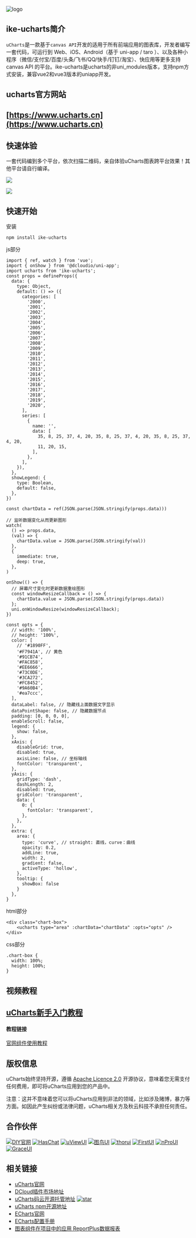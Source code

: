 ![logo](https://img-blog.csdnimg.cn/4a276226973841468c1be356f8d9438b.png)

<!-- [![star](https://gitee.com/uCharts/uCharts/badge/star.svg?theme=gvp)](https://gitee.com/uCharts/uCharts/stargazers)
[![fork](https://gitee.com/uCharts/uCharts/badge/fork.svg?theme=gvp)](https://gitee.com/uCharts/uCharts/members)
[![License](https://img.shields.io/badge/license-Apache%202-4EB1BA.svg)](https://www.apache.org/licenses/LICENSE-2.0.html)
[![npm package](https://img.shields.io/npm/v/@qiun/ucharts.svg?style=flat-square)](https://www.npmjs.com/~qiun) -->

## ike-ucharts简介

`uCharts`是一款基于`canvas API`开发的适用于所有前端应用的图表库，开发者编写一套代码，可运行到 Web、iOS、Android（基于 uni-app
/
taro ）、以及各种小程序（微信/支付宝/百度/头条/飞书/QQ/快手/钉钉/淘宝）、快应用等更多支持 canvas
API 的平台。ike-ucharts是ucharts的非uni_modules版本，支持npm方式安装，兼容vue2和vue3版本的uniapp开发。

## ucharts官方网站

## [https://www.ucharts.cn](https://www.ucharts.cn)

## 快速体验

一套代码编到多个平台，依次扫描二维码，亲自体验uCharts图表跨平台效果！其他平台请自行编译。

![](https://www.ucharts.cn/images/web/guide/qrcode20220224.png)

![](https://img-blog.csdnimg.cn/7d0115593ff24ac39a224fb7c6ed72a4.png)

## 快速开始

安装

```
npm install ike-ucharts
```

js部分

```
import { ref, watch } from 'vue';
import { onShow } from '@dcloudio/uni-app';
import ucharts from 'ike-ucharts';
const props = defineProps({
  data: {
    type: Object,
    default: () => ({
      categories: [
        '2000',
        '2001',
        '2002',
        '2003',
        '2004',
        '2005',
        '2006',
        '2007',
        '2008',
        '2009',
        '2010',
        '2011',
        '2012',
        '2013',
        '2014',
        '2015',
        '2016',
        '2017',
        '2018',
        '2019',
        '2020',
      ],
      series: [
        {
          name: '',
          data: [
            35, 8, 25, 37, 4, 20, 35, 8, 25, 37, 4, 20, 35, 8, 25, 37, 4, 20,
            11, 20, 15,
          ],
        },
      ],
    }),
  },
  showLegend: {
    type: Boolean,
    default: false,
  },
})

const chartData = ref(JSON.parse(JSON.stringify(props.data)))

// 监听数据变化从而更新图形
watch(
  () => props.data,
  (val) => {
    chartData.value = JSON.parse(JSON.stringify(val))
  },
  {
    immediate: true,
    deep: true,
  },
)

onShow(() => {
  // 屏幕尺寸变化时更新数据重绘图形
  const windowResizeCallback = () => {
    chartData.value = JSON.parse(JSON.stringify(props.data))
  };
  uni.onWindowResize(windowResizeCallback);
})

const opts = {
  // width: '100%',
  // height: '100%',
  color: [
    // '#1890FF',
    '#F7941A', // 黄色
    '#91CB74',
    '#FAC858',
    '#EE6666',
    '#73C0DE',
    '#3CA272',
    '#FC8452',
    '#9A60B4',
    '#ea7ccc',
  ],
  dataLabel: false, // 隐藏线上面数据文字显示
  dataPointShape: false, // 隐藏数据节点
  padding: [0, 0, 0, 0],
  enableScroll: false,
  legend: {
    show: false,
  },
  xAxis: {
    disableGrid: true,
    disabled: true,
    axisLine: false, // 坐标轴线
    fontColor: 'transparent',
  },
  yAxis: {
    gridType: 'dash',
    dashLength: 2,
    disabled: true,
    gridColor: 'transparent',
    data: {
      0: {
        fontColor: 'transparent',
      },
    },
  },
  extra: {
    area: {
      type: 'curve', // straight: 直线，curve：曲线
      opacity: 0.2,
      addLine: true,
      width: 2,
      gradient: false,
      activeType: 'hollow',
    },
    tooltip: {
      showBox: false
    }
  },
}
```

html部分

```
<div class="chart-box">
    <ucharts type="area" :chartData="chartData" :opts="opts" />
</div>
```
css部分
```
.chart-box {
  width: 100%;
  height: 100%;
}
```

## 视频教程

## [uCharts新手入门教程](https://www.bilibili.com/video/BV1qA411Q7se/?share_source=copy_web&vd_source=42a1242f9aaade6427736af69eb2e1d9)

#### 教程链接

[官网组件使用教程](https://www.ucharts.cn/v2/#/tool/index)


## 版权信息

uCharts始终坚持开源，遵循
[Apache Licence 2.0](https://www.apache.org/licenses/LICENSE-2.0.html)
开源协议，意味着您无需支付任何费用，即可将uCharts应用到您的产品中。

注意：这并不意味着您可以将uCharts应用到非法的领域，比如涉及赌博，暴力等方面。如因此产生纠纷或法律问题，uCharts相关方及秋云科技不承担任何责任。

## 合作伙伴

[![DIY官网](https://www.ucharts.cn/images/web/guide/links/diy-gw.png)](https://www.diygw.com/)
[![HasChat](https://www.ucharts.cn/images/web/guide/links/haschat.png)](https://gitee.com/howcode/has-chat)
[![uViewUI](https://www.ucharts.cn/images/web/guide/links/uView.png)](https://www.uviewui.com/)
[![图鸟UI](https://www.ucharts.cn/images/web/guide/links/tuniao.png)](https://ext.dcloud.net.cn/plugin?id=7088)
[![thorui](https://www.ucharts.cn/images/web/guide/links/thorui.png)](https://ext.dcloud.net.cn/publisher?id=202)
[![FirstUI](https://www.ucharts.cn/images/web/guide/links/first.png)](https://www.firstui.cn/)
[![nProUI](https://www.ucharts.cn/images/web/guide/links/nPro.png)](https://ext.dcloud.net.cn/plugin?id=5169)
[![GraceUI](https://www.ucharts.cn/images/web/guide/links/grace.png)](https://www.graceui.com/)

## 相关链接

- [uCharts官网](https://www.ucharts.cn)
- [DCloud插件市场地址](https://ext.dcloud.net.cn/plugin?id=271)
- [uCharts码云开源托管地址](https://gitee.com/uCharts/uCharts)
  [![star](https://gitee.com/uCharts/uCharts/badge/star.svg?theme=gvp)](https://gitee.com/uCharts/uCharts/stargazers)
- [uCharts npm开源地址](https://www.ucharts.cn)
- [ECharts官网](https://echarts.apache.org/zh/index.html)
- [ECharts配置手册](https://echarts.apache.org/zh/option.html)
- [图表组件在项目中的应用 ReportPlus数据报表](https://www.ucharts.cn/v2/#/layout/info?id=1)
